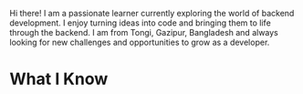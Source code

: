 Hi there! I am a passionate learner currently exploring the world of backend development. I enjoy turning ideas into code and bringing them to life through the backend. I am from Tongi, Gazipur, Bangladesh and always looking for new challenges and opportunities to grow as a developer.

<h1>What I Know</h1>
